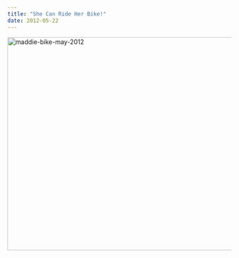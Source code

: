 ```yaml
---
title: "She Can Ride Her Bike!"
date: 2012-05-22
---
```

<img alt="maddie-bike-may-2012" src="@root/files/2012/05/maddie-bike-may-2012.jpg" width="640" height="480" class="centered">
